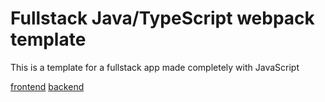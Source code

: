 # Fullstack Java/TypeScript webpack template

This is a template for a fullstack app made completely with JavaScript

[frontend](https://node-login-frontend.netlify.app/)
[backend](https://postgres-node-login.herokuapp.com/)
